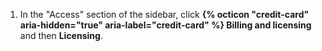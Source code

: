 1. In the "Access" section of the sidebar, click **{% octicon "credit-card" aria-hidden="true" aria-label="credit-card" %} Billing and licensing** and then **Licensing**.
